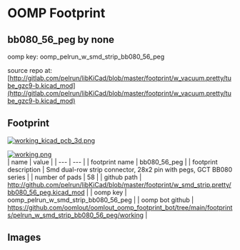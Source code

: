 # OOMP Footprint  
## bb080_56_peg  by none  
  
oomp key: oomp_pelrun_w_smd_strip_bb080_56_peg  
  
source repo at: [http://gitlab.com/pelrun/libKiCad/blob/master/footprint/w_vacuum.pretty/tube_gzc9-b.kicad_mod](http://gitlab.com/pelrun/libKiCad/blob/master/footprint/w_vacuum.pretty/tube_gzc9-b.kicad_mod)  
## Footprint  
  
[![working_kicad_pcb_3d.png](working_kicad_pcb_3d_600.png)](working_kicad_pcb_3d.png)  
  
[![working.png](working_600.png)](working.png)  
| name | value | 
| --- | --- | 
| footprint name | bb080_56_peg | 
| footprint description | Smd dual-row strip connector, 28x2 pin with pegs, GCT BB080 series | 
| number of pads | 58 | 
| github path | http://github.com/pelrun/libKiCad/blob/master/footprint/w_smd_strip.pretty/bb080_56_peg.kicad_mod | 
| oomp key | oomp_pelrun_w_smd_strip_bb080_56_peg | 
| oomp bot github | https://github.com/oomlout/oomlout_oomp_footprint_bot/tree/main/footprints/pelrun_w_smd_strip_bb080_56_peg/working | 
## Images  
